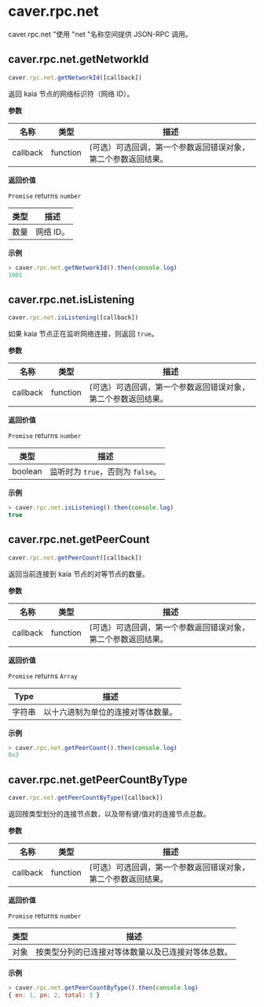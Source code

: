 # caver.rpc.net

caver.rpc.net "使用 "net "名称空间提供 JSON-RPC 调用。

## caver.rpc.net.getNetworkId<a id="caver-rpc-net-getnetworkid"></a>

```javascript
caver.rpc.net.getNetworkId([callback])
```

返回 kaia 节点的网络标识符（网络 ID）。

**参数**

| 名称       | 类型       | 描述                                                 |
| -------- | -------- | -------------------------------------------------- |
| callback | function | (可选）可选回调，第一个参数返回错误对象，第二个参数返回结果。 |

**返回价值**

`Promise` returns `number`

| 类型 | 描述     |
| -- | ------ |
| 数量 | 网络 ID。 |

**示例**

```javascript
> caver.rpc.net.getNetworkId().then(console.log)
1001
```

## caver.rpc.net.isListening<a id="caver-rpc-net-islistening"></a>

```javascript
caver.rpc.net.isListening([callback])
```

如果 kaia 节点正在监听网络连接，则返回 `true`。

**参数**

| 名称       | 类型       | 描述                                                 |
| -------- | -------- | -------------------------------------------------- |
| callback | function | (可选）可选回调，第一个参数返回错误对象，第二个参数返回结果。 |

**返回价值**

`Promise` returns `number`

| 类型      | 描述                       |
| ------- | ------------------------ |
| boolean | 监听时为 `true`，否则为 `false`。 |

**示例**

```javascript
> caver.rpc.net.isListening().then(console.log)
true
```

## caver.rpc.net.getPeerCount<a id="caver-rpc-net-getpeercount"></a>

```javascript
caver.rpc.net.getPeerCount([callback])
```

返回当前连接到 kaia 节点的对等节点的数量。

**参数**

| 名称       | 类型       | 描述                                                 |
| -------- | -------- | -------------------------------------------------- |
| callback | function | (可选）可选回调，第一个参数返回错误对象，第二个参数返回结果。 |

**返回价值**

`Promise` returns `Array`

| Type | 描述                |
| ---- | ----------------- |
| 字符串  | 以十六进制为单位的连接对等体数量。 |

**示例**

```javascript
> caver.rpc.net.getPeerCount().then(console.log)
0x3
```

## caver.rpc.net.getPeerCountByType<a id="caver-rpc-net-getpeercountbytype"></a>

```javascript
caver.rpc.net.getPeerCountByType([callback])
```

返回按类型划分的连接节点数，以及带有键/值对的连接节点总数。

**参数**

| 名称       | 类型       | 描述                                                 |
| -------- | -------- | -------------------------------------------------- |
| callback | function | (可选）可选回调，第一个参数返回错误对象，第二个参数返回结果。 |

**返回价值**

`Promise` returns `number`

| 类型 | 描述                        |
| -- | ------------------------- |
| 对象 | 按类型分列的已连接对等体数量以及已连接对等体总数。 |

**示例**

```javascript
> caver.rpc.net.getPeerCountByType().then(console.log)
{ en: 1, pn: 2, total: 3 }
```
